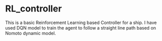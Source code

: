 # RL_controller 
This is a basic Reinforcement Learning based Controller for a ship. I have used DQN model to train the agent to follow  a straight line path based on Nomoto dynamic model.
